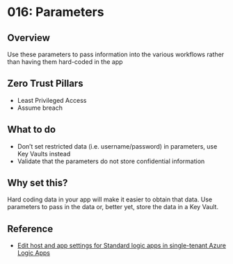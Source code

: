 # 016: Parameters

## Overview

Use these parameters to pass information into the various workflows rather than having them hard-coded in the app

## Zero Trust Pillars

* Least Privileged Access
* Assume breach

## What to do

* Don’t set restricted data (i.e. username/password) in parameters, use Key Vaults instead
* Validate that the parameters do not store confidential information

## Why set this?

Hard coding data in your app will make it easier to obtain that data.  Use parameters to pass in the data or, better yet, store the data in a Key Vault.

## Reference

* [Edit host and app settings for Standard logic apps in single-tenant Azure Logic Apps](https://learn.microsoft.com/en-us/azure/logic-apps/edit-app-settings-host-settings?tabs=azure-portal)